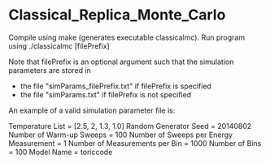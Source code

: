 Classical_Replica_Monte_Carlo
=============================

Compile using make (generates executable classicalmc).
Run program using ./classicalmc [filePrefix]

Note that filePrefix is an optional argument such that the simulation parameters are stored in
- the file "simParams_filePrefix.txt" if filePrefix is specified
- the file "simParams.txt" if filePrefix is not specified 

An example of a valid simulation parameter file is:

Temperature List = [2.5, 2, 1.3, 1.0]
Random Generator Seed = 20140802
Number of Warm-up Sweeps = 100
Number of Sweeps per Energy Measurement = 1
Number of Measurements per Bin = 1000
Number of Bins = 100
Model Name = toriccode     

